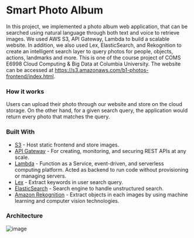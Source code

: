 # Smart Photo Album

In this project, we implemented a photo album web application, that can be searched using natural language through both text and voice to retrieve images. We used AWS S3, API Gateway, Lambda to build a scalable website. In addition, we also used Lex, ElasticSearch, and Rekognition to create an intelligent search layer to query photos for people, objects, actions, landmarks and more. This is one of the course project of COMS E6998 Cloud Computing & Big Data at Columbia University. The website can be accessed at https://s3.amazonaws.com/b1-photos-frontend/index.html. 

### How it works

Users can upload their photo through our website and store on the cloud storage. On the other hand, for a given search query, the application would return every photo that matches the query. 

### Built With
* [S3](https://aws.amazon.com/s3/) - Host static frontend and store images.
* [API Gateway](https://aws.amazon.com/api-gateway/) - For creating, monitoring, and securing REST APIs at any scale. 
* [Lambda](https://aws.amazon.com/lambda/) - Function as a Service,  event-driven, and serverless computing platform. Acted as backend to run code without provisioning or managing servers.  
* [Lex](https://aws.amazon.com/lex/) - Extract keywords in user search query. 
* [ElasticSearch](https://www.elastic.co/products/elasticsearch) - Search engine to handle unstructured search. 
* [Amazon Rekognition](https://aws.amazon.com/rekognition/) - Extract objects in each images by using machine learning and computer vision technologies. 


### Architecture
![image](https://drive.google.com/uc?export=view&id=14LXEb4fezytMfRFkZkVw-QWAiDYrObD3)
